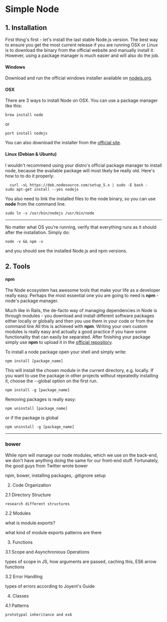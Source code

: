 # Simple Node

## 1. Installation
First thing's first - let's install the last stable Node.js version. The best way to ensure you get the most current release if you are running OSX or Linux is to download the binary from the official website and manually install it. However, using a package manager is much easier and will also do the job.

#### Windows
Download and run the official windows installer available on [nodejs.org](https://nodejs.org/en/#download).

#### OSX
There are 3 ways to install Node on OSX. You can use a package manager like this:

    brew install node
  or

    port install nodejs

You can also download the installer from the [official site](https://nodejs.org/en/#download).

#### Linux (Debian & Ubuntu)
I wouldn't recommend using your distro's official package manager to install node, because the available package will most likely be really old. Here's how to to do it properly:

      curl -sL https://deb.nodesource.com/setup_5.x | sudo -E bash -
    sudo apt-get install --yes nodejs

You also need to link the installed files to the node binary, so you can use **node** from the command line.

    sudo ln -s /usr/bin/nodejs /usr/bin/node


---
No matter what OS you're running, verify that everything runs as it should after the installation. Simply do:

    node -v && npm -v

and you should see the installed Node.js and npm versions.


## 2. Tools

#### npm
The Node ecosystem has awesome tools that make your life as a developer really easy. Perhaps the most essential one you are going to need is **npm** - node's package manager.

Much like in Rails, the de-facto way of managing dependencies in Node is through modules - you download and install different software packages either locally or globally and then you use them in your code or from the command line All this is achieved with **npm**. Writing your own custom modules is really easy and actually a good practice if you have some functionality that can easily be separated. After finishing your package simply use **npm** to upload it in the [official repository](https://www.npmjs.com/).

To install a node package open your shell and simply write:

    npm install [package_name]

This will install the chosen module in the current directory, e.g. locally. If you want to use the package in other projects without repeatedly installing it, choose the --global option on the first run.

    npm install -g [package_name]

Removing packages is really easy:

    npm uninstall [package_name]

or if the package is global

    npm uninstall -g [package_name]

----
### bower
While npm will manage our node modules, which we use on the back-end, we don't have anything doing the same for our front-end stuff. Fortunately, the good guys from Twitter wrote bower



  npm, bower, installing packages, .gitignore setup

2. Code Organization

  2.1 Directory Structure

    research different structures

  2.2 Modules

  what is module.exports?

  what kind of module exports patterns are there

3. Functions

  3.1 Scope and Asynchronious Operations

  types of scope in JS, how arguments are passed, caching this, ES6 arrow functions

  3.2 Error Handling

  types of errors according to Joyent's Guide

4. Classes

  4.1 Patterns

    prototypal inheritance and es6

